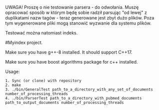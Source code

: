 UWAGA! Proszę o nie testowanie parsera - do odwołania. Muszę opracować sposób w którym będę sobie radził parsując "od lewej" z duplikatami nazw tagów - teraz generowane jest zbyt dużo plików. Poza tym wygenerowane pliki mogą stanowić wyzwanie dla systemu plików. 

Testować można natomiast indeks.

#Myindex project.

Make sure you have g++-8 installed. It should support C++17.

Make sure you have boost algorithms package for c++ installed.

Usage:

	1. Sync (or clone) with repository
	2. make
	3. ./bin/GeneralTest path_to_a_directory_with_any_set_of_documents number_of_processing_threads
	4. ./bin/ParserTest path_to_a_directory_with_pubmed_documents path_to_output_documents number_of_processing_threads

